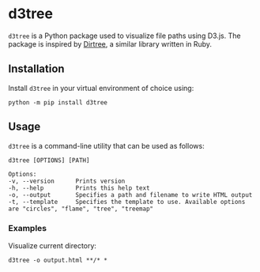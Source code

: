 # d3tree

`d3tree` is a Python package used to visualize file paths using D3.js. The package is inspired by [Dirtree](https://github.com/emad-elsaid/dirtree), a similar library written in Ruby.

## Installation

Install `d3tree` in your virtual environment of choice using:

```shell
python -m pip install d3tree
```

## Usage

`d3tree` is a command-line utility that can be used as follows:

```shell
d3tree [OPTIONS] [PATH]

Options:
-v, --version      Prints version
-h, --help         Prints this help text
-o, --output       Specifies a path and filename to write HTML output
-t, --template     Specifies the template to use. Available options are "circles", "flame", "tree", "treemap"
```

### Examples

Visualize current directory:

```shell
d3tree -o output.html **/* *
```
